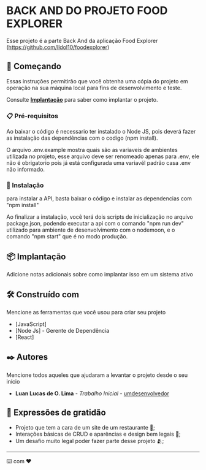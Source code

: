 # BACK AND DO PROJETO FOOD EXPLORER

Esse projeto é a parte Back And da aplicação Food Explorer (https://github.com/lldol10/foodexplorer)

## 🚀 Começando

Essas instruções permitirão que você obtenha uma cópia do projeto em operação na sua máquina local para fins de desenvolvimento e teste.

Consulte **[Implantação](#-implanta%C3%A7%C3%A3o)** para saber como implantar o projeto.

### 📋 Pré-requisitos

Ao baixar o código é necessario ter instalado o Node JS, pois deverá fazer as instalação das dependências com o codigo (npm install).

O arquivo .env.example mostra quais são as variaveis de ambientes utilizada no projeto, esse arquivo deve ser renomeado apenas para .env, 
ele não é obrigatorio pois já está configurada uma variavél padrão casa .env não informado.


### 🔧 Instalação

para instalar a API, basta baixar o código e instalar as dependencias com "npm install"

Ao finalizar a instalação, você terá dois scripts de inicialização no arquivo package.json, podendo executar a api com o comando "npm run dev"
utilizado para ambiente de desenvolvimento com o nodemoon, e o comando "npm start" que é no modo produção.




## 📦 Implantação

Adicione notas adicionais sobre como implantar isso em um sistema ativo

## 🛠️ Construído com

Mencione as ferramentas que você usou para criar seu projeto

* [JavaScript]
* [Node Js] - Gerente de Dependência
* [React]



## ✒️ Autores

Mencione todos aqueles que ajudaram a levantar o projeto desde o seu início

* **Luan Lucas de O. Lima** - *Trabalho Inicial* - [umdesenvolvedor](https://github.com/lldol10)





## 🎁 Expressões de gratidão

* Projeto que tem a cara de um site de um restaurante 📢;
* Interações básicas de CRUD e aparências e design bem legais 🍺;
* Um desafio muito legal poder fazer parte desse projeto 🫂;
  


---
⌨️ com ❤️ 

